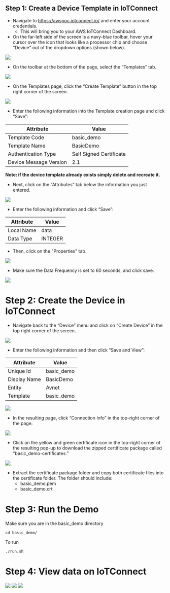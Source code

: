 ## Step 1: Create a Device Template in IoTConnect
* Navigate to https://awspoc.iotconnect.io/ and enter your account credentials.
   * This will bring you to your AWS IoTConnect Dashboard.
* On the far-left side of the screen is a navy-blue toolbar, hover your cursor over the icon that looks like a processor chip and choose “Device” out of the dropdown options (shown below). 

<img src="media/image1.png"/>

* On the toolbar at the bottom of the page, select the “Templates” tab.

<img src="media/image2.png"/>

* On the Templates page, click the “Create Template” button in the top right corner of the screen. 

<img src="media/image3.png"/>

* Enter the following information into the Template creation page and click “Save”:

| Attribute              | Value                   |
| ---------------------- | ----------------------- |
| Template Code          | basic_demo              |
| Template Name          | BasicDemo              |
| Authentication Type    | Self Signed Certificate |
| Device Message Version | 2.1                     |

 **Note: if the device template already exists simply delete and recreate it.**

* Next, click on the “Attributes” tab below the information you just entered.

<img src="media/image4.png"/>
 
* Enter the following information and click “Save”:

| Attribute  | Value       |
| ---------- | ----------- |
| Local Name | data        |
| Data Type  | INTEGER     |

* Then, click on the "Properties" tab.

<img src="media/image11.png"/>

* Make sure the Data Frequency is set to 60 seconds, and click save.

<img src="media/image12.png"/>

# Step 2: Create the Device in IoTConnect
* Navigate back to the “Device” menu and click on “Create Device” in the top right corner of the screen.

<img src="media/image5.png"/>

* Enter the following information and then click “Save and View”:
  
| Attribute    | Value         |
| ------------ | ------------- |
| Unique Id    | basic_demo    |
| Display Name | BasicDemo     |
| Entity       | Avnet         |
| Template     | basic_demo    |
 
<img src="media/image6.png"/>

* In the resulting page, click “Connection Info” in the top-right corner of the page.

<img src="media/image7.png"/>

* Click on the yellow and green certificate icon in the top-right corner of the resulting pop-up to download the zipped certificate package called "basic_demo-certificates.”

<img src="media/image8.png"/>

* Extract the certificate package folder and copy both certificate files into the certificate folder. The folder should include:
   * basic_demo.pem
   * basic_demo.crt

# Step 3: Run the Demo

Make sure you are in the basic_demo directory

`cd basic_demo/`

To run

`./run.sh`  

# Step 4: View data on IoTConnect

<img src="media/image13.png"/>

<img src="media/image14.png"/>

<img src="media/image15.png"/>